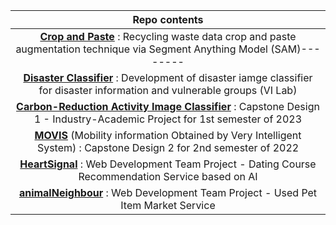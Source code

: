 <div align=center>

| Repo contents |
|:---:|
|**[Crop and Paste](https://github.com/knu-on-plus/Crop-Pasting)** : Recycling waste data crop and paste augmentation technique via Segment Anything Model (SAM)--------|
|**[Disaster Classifier](https://github.com/knu-on-plus/Crop-Pasting)** : Development of  disaster iamge classifier for disaster information and vulnerable groups (VI Lab)|
|**[Carbon-Reduction Activity Image Classifier](https://github.com/hojunking/Carbon-Reduction-Classifier)** : Capstone Design 1 - Industry-Academic Project for 1st semester of 2023|
|**[MOVIS](https://github.com/hojunking/MOVIS)** (Mobility information Obtained by Very Intelligent System) : Capstone Design 2 for 2nd semester of 2022|
|**[HeartSignal](https://github.com/hojunking/HeartSignal)** : Web Development Team Project - Dating Course Recommendation Service based on AI|
|**[animalNeighbour](https://github.com/hojunking/animalNeighbour)** : Web Development Team Project - Used Pet Item Market Service|


</div>